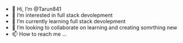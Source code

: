 - 👋 Hi, I’m @Tarun841
- 👀 I’m interested in full stack devolepment
- 🌱 I’m currently learning full stack devolepment
- 💞️ I’m looking to collaborate on learning and creating somrthing new
- 📫 How to reach me ...

<!---
Tarun841/Tarun841 is a ✨ special ✨ repository because its `README.md` (this file) appears on your GitHub profile.
You can click the Preview link to take a look at your changes.
--->

